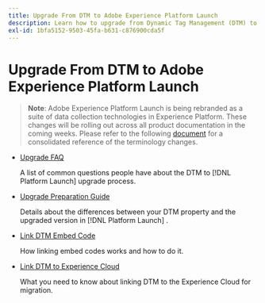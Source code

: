 ```yaml
---
title: Upgrade From DTM to Adobe Experience Platform Launch
description: Learn how to upgrade from Dynamic Tag Management (DTM) to Adobe Experience Platform Launch.
exl-id: 1bfa5152-9503-45fa-b631-c876900cda5f
---
```

# Upgrade From DTM to Adobe Experience Platform Launch

>**Note**: Adobe Experience Platform Launch is being rebranded as a suite of data collection technologies in Experience Platform. These changes will be rolling out across all product documentation in the coming weeks. Please refer to the following [document](../../launch-name-updates) for a consolidated reference of the terminology changes.

* [Upgrade FAQ](upgrade-faq.md)

  A list of common questions people have about the DTM to [!DNL Platform Launch]  upgrade process.

* [Upgrade Preparation Guide](upgrade-preparation-guide.md)

  Details about the differences between your DTM property and the upgraded version in [!DNL Platform Launch] .[​](upgrade-faq.md)

* [Link DTM Embed Code](link-dtm-embed-code.md)

  How linking embed codes works and how to do it.

* [Link DTM to Experience Cloud](link-dtm-to-experience-cloud.md)

  What you need to know about linking DTM to the Experience Cloud for migration.
